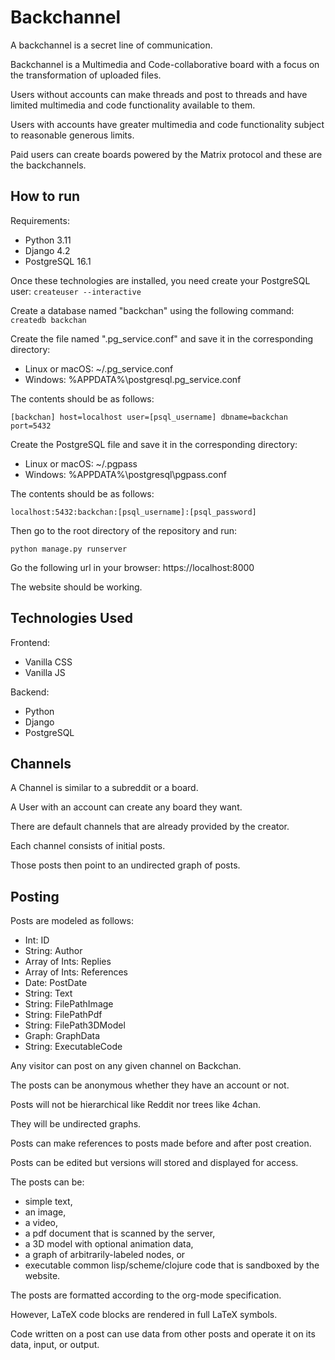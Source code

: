 # Backchannel

A backchannel is a secret line of communication.

Backchannel is a Multimedia and Code-collaborative board with a focus on
the transformation of uploaded files.

Users without accounts can make threads and post to threads and have
limited multimedia and code functionality available to them.

Users with accounts have greater multimedia and code functionality
subject to reasonable generous limits.

Paid users can create boards powered by the Matrix protocol and these
are the backchannels.

## How to run

Requirements:
- Python 3.11
- Django 4.2
- PostgreSQL 16.1

Once these technologies are installed, you need create your PostgreSQL
user:
`createuser --interactive`

Create a database named "backchan" using the following command:
`createdb backchan`

Create the file named ".pg_service.conf" and save it in the
corresponding directory:
- Linux or macOS: ~/.pg_service.conf
- Windows: %APPDATA%\postgresql\.pg_service.conf

The contents should be as follows:

``[backchan]
host=localhost
user=[psql_username]
dbname=backchan
port=5432``

Create the PostgreSQL file and save it in the corresponding directory:
- Linux or macOS: ~/.pgpass
- Windows: %APPDATA%\postgresql\pgpass.conf

The contents should be as follows:

`localhost:5432:backchan:[psql_username]:[psql_password]`

Then go to the root directory of the repository and run:

`python manage.py runserver`

Go the following url in your browser:
https://localhost:8000

The website should be working.

## Technologies Used

Frontend:
- Vanilla CSS
- Vanilla JS

Backend:
- Python
- Django
- PostgreSQL

## Channels

A Channel is similar to a subreddit or a board.

A User with an account can create any board they want.

There are default channels that are already provided by the creator.

Each channel consists of initial posts.

Those posts then point to an undirected graph of posts.

## Posting

Posts are modeled as follows:
- Int: ID
- String: Author
- Array of Ints: Replies
- Array of Ints: References
- Date: PostDate
- String: Text
- String: FilePathImage
- String: FilePathPdf
- String: FilePath3DModel
- Graph: GraphData
- String: ExecutableCode

Any visitor can post on any given channel on Backchan.

The posts can be anonymous whether they have an account or not.

Posts will not be hierarchical like Reddit nor trees like 4chan.

They will be undirected graphs.

Posts can make references to posts made before and after post
creation.

Posts can be edited but versions will stored and displayed for access.

The posts can be: 
- simple text, 
- an image, 
- a video, 
- a pdf document that is scanned by the server, 
- a 3D model with optional animation data, 
- a graph of arbitrarily-labeled nodes, or 
- executable common lisp/scheme/clojure code that is sandboxed by the
  website.

The posts are formatted according to the org-mode specification.

However, LaTeX code blocks are rendered in full LaTeX symbols.

Code written on a post can use data from other posts and operate it on
its data, input, or output.
